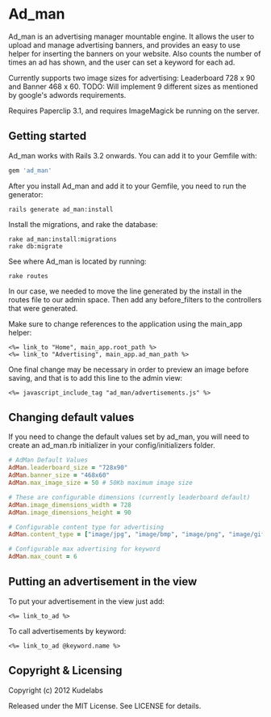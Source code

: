 Ad_man
======

Ad_man is an advertising manager mountable engine.  It allows the user to upload and manage advertising banners, and provides an easy to use helper for inserting the banners on your website.  Also counts the number of times an ad has shown, and the user can set a keyword for each ad.

Currently supports two image sizes for advertising: Leaderboard 728 x 90 and Banner 468 x 60. 
TODO: Will implement 9 different sizes as mentioned by google's adwords requirements.

Requires Paperclip 3.1, and requires ImageMagick be running on the server.

## Getting started

Ad_man works with Rails 3.2 onwards. You can add it to your Gemfile with:

```ruby
gem 'ad_man'
```

After you install Ad_man and add it to your Gemfile, you need to run the generator:

```console
rails generate ad_man:install
```

Install the migrations, and rake the database:
```console
rake ad_man:install:migrations
rake db:migrate
```

See where Ad_man is located by running: 
```console
rake routes
```

In our case, we needed to move the line generated by the install in the routes file to our admin space.  Then add any before_filters to the controllers that were generated.

Make sure to change references to the application using the main_app helper:
```erb
<%= link_to "Home", main_app.root_path %>
<%= link_to "Advertising", main_app.ad_man_path %>
```

One final change may be necessary in order to preview an image before saving, and that is to add this line to the admin view:
```erb
<%= javascript_include_tag "ad_man/advertisements.js" %>
```

## Changing default values

If you need to change the default values set by ad_man, you will need to create an ad_man.rb initializer in your config/initializers folder.  

```ruby
# AdMan Default Values
AdMan.leaderboard_size = "728x90"
AdMan.banner_size = "468x60"
AdMan.max_image_size = 50 # 50Kb maximum image size

# These are configurable dimensions (currently leaderboard default)
AdMan.image_dimensions_width = 728
AdMan.image_dimensions_height = 90

# Configurable content type for advertising
AdMan.content_type = ["image/jpg", "image/bmp", "image/png", "image/gif", "image/jpeg"]

# Configurable max advertising for keyword
AdMan.max_count = 6
```

## Putting an advertisement in the view

To put your advertisement in the view just add:
```erb
<%= link_to_ad %>
```
To call advertisements by keyword:
```erb
<%= link_to_ad @keyword.name %>
```


## Copyright & Licensing

Copyright (c) 2012 Kudelabs

Released under the MIT License. See LICENSE for details.